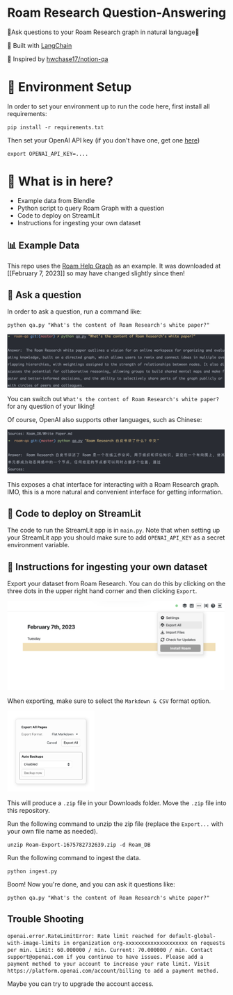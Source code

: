 # Roam Research Question-Answering

🤖Ask questions to your Roam Research graph in natural language🤖

💪 Built with [LangChain](https://github.com/hwchase17/langchain)

🤯 Inspired by [hwchase17/notion-qa](https://github.com/hwchase17/notion-qa) 

# 🌲 Environment Setup

In order to set your environment up to run the code here, first install all requirements:

```shell
pip install -r requirements.txt
```

Then set your OpenAI API key (if you don't have one, get one [here](https://beta.openai.com/playground))

```shell
export OPENAI_API_KEY=....
```

# 📄 What is in here?
- Example data from Blendle 
- Python script to query Roam Graph with a question
- Code to deploy on StreamLit
- Instructions for ingesting your own dataset

## 📊 Example Data
This repo uses the [Roam Help Graph](https://roamresearch.com/#/app/help) as an example.
It was downloaded at [[February 7, 2023]] so may have changed slightly since then!

## 💬 Ask a question
In order to ask a question, run a command like:

```shell
python qa.py "What's the content of Roam Research's white paper?"
```

<img src="images/roam-qa-example.png" alt="export" width="500"/>

You can switch out `What's the content of Roam Research's white paper?` for any question of your liking!

Of course, OpenAI also supports other languages, such as Chinese:

<img src="images/roam-qa-example-cn.png" alt="export" width="500"/>

This exposes a chat interface for interacting with a Roam Research graph.
IMO, this is a more natural and convenient interface for getting information.

## 🚀 Code to deploy on StreamLit

The code to run the StreamLit app is in `main.py`. 
Note that when setting up your StreamLit app you should make sure to add `OPENAI_API_KEY` as a secret environment variable.

## 🧑 Instructions for ingesting your own dataset

Export your dataset from Roam Research. You can do this by clicking on the three dots in the upper right hand corner and then clicking `Export`.

<img src="images/export_roam.png" alt="export" width="500"/>

When exporting, make sure to select the `Markdown & CSV` format option.

<img src="images/export_format.png" alt="export-format" width="200"/>

This will produce a `.zip` file in your Downloads folder. Move the `.zip` file into this repository.

Run the following command to unzip the zip file (replace the `Export...` with your own file name as needed).

```shell
unzip Roam-Export-1675782732639.zip -d Roam_DB
```

Run the following command to ingest the data.

```shell
python ingest.py
```

Boom! Now you're done, and you can ask it questions like:

```shell
python qa.py "What's the content of Roam Research's white paper?"
```

## Trouble Shooting

```shell
openai.error.RateLimitError: Rate limit reached for default-global-with-image-limits in organization org-xxxxxxxxxxxxxxxxxxxx on requests per min. Limit: 60.000000 / min. Current: 70.000000 / min. Contact support@openai.com if you continue to have issues. Please add a payment method to your account to increase your rate limit. Visit https://platform.openai.com/account/billing to add a payment method.
```

Maybe you can try to upgrade the account access.
